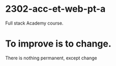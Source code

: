 # 2302-acc-et-web-pt-a
Full stack Academy course.
# To improve is to change.
There is nothing permanent, except change